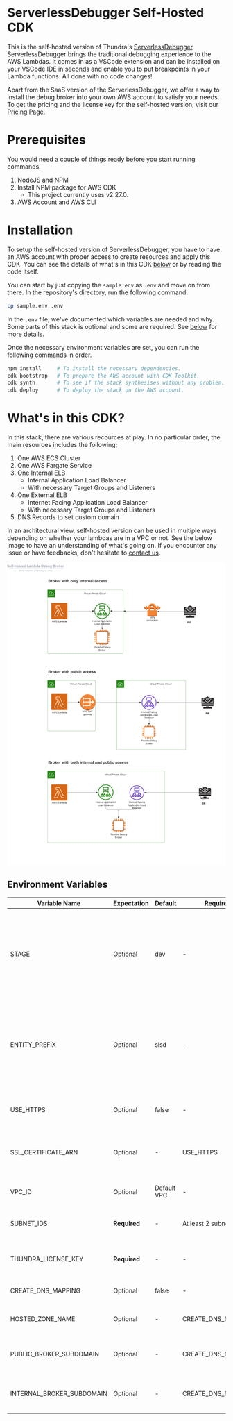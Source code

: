 # ServerlessDebugger Self-Hosted CDK

This is the self-hosted version of Thundra's [ServerlessDebugger](https://serverlessdebugger.com). ServerlessDebugger brings the traditional debugging experience to the AWS Lambdas. It comes in as a VSCode extension and can be installed on your VSCode IDE in seconds and enable you to put breakpoints in your Lambda functions. All done with no code changes!

Apart from the SaaS version of the ServerlessDebugger, we offer a way to install the debug broker into your own AWS account to satisfy your needs. To get the pricing and the license key for the self-hosted version, visit our [Pricing Page](https://www.serverlessdebugger.com/pricing).

# Prerequisites

You would need a couple of things ready before you start running commands.

1. NodeJS and NPM
2. Install NPM package for AWS CDK
    - This project currently uses v2.27.0.
3. AWS Account and AWS CLI

# Installation

To setup the self-hosted version of ServerlessDebugger, you have to have an AWS account with proper access to create resources and apply this CDK. You can see the details of what's in this CDK [below](#whats-in-this-cdk) or by reading the code itself.

You can start by just copying the `sample.env` as `.env` and move on from there. In the repository's directory, run the following command.

```bash
cp sample.env .env
```

In the `.env` file, we've documented which variables are needed and why. Some parts of this stack is optional and some are required. See [below](#environment-variables) for more details.

Once the necessary environment variables are set, you can run the following commands in order.

```bash
npm install     # To install the necessary dependencies.
cdk bootstrap   # To prepare the AWS account with CDK Toolkit.
cdk synth       # To see if the stack synthesises without any problem.
cdk deploy      # To deploy the stack on the AWS account.
```

# What's in this CDK?

In this stack, there are various recources at play. In no particular order, the main resources includes the following;

1. One AWS ECS Cluster
2. One AWS Fargate Service
3. One Internal ELB
    - Internal Application Load Balancer
    - With necessary Target Groups and Listeners
4. One External ELB
    - Internet Facing Application Load Balancer
    - With necessary Target Groups and Listeners
5. DNS Records to set custom domain

In an architectural view, self-hosted version can be used in multiple ways depending on whether your lambdas are in a VPC or not. See the below image to have an understanding of what's going on. If you encounter any issue or have feedbacks, don't hesitate to [contact us](https://serverlessdebugger.com/contact-us).

![Self-Hosted ServerlessDebugger](/self-hosted-serverless-debug-broker.png)

## Environment Variables

| Variable Name             | Expectation   | Default       | Requires              | Description   |
|---                        |---            |---            |---                    |---            |
| STAGE                     | Optional      | dev           | -                     | Sets a suffix to all the resources. Used to separate environments, such as dev, staging, prod. Beware of that some resources have a name limitation of 32 characters. Can set this to and empty string.        |
| ENTITY_PREFIX             | Optional      | slsd          | -                     | Sets a prefix to all the resources. Used to differentiate ServerlessDebugger resources from others. Beware of that some resources have a name limitation of 32 characters. Can set this to and empty string.        |
| USE_HTTPS                 | Optional      | false         | -                     | Decide if the broker endpoints should use SSL encryption. Expects `SSL_CERTIFICATE_ARN`.          |
| SSL_CERTIFICATE_ARN       | Optional      | -             | USE_HTTPS             | Requires `USE_HTTPS` to be set to true. We expect customers to create and manage their own SSL certification.            |
| VPC_ID                    | Optional      | Default VPC   | -                     | VPC to use to deploy the application. If it's not given, stack will use the default VPC.         |
| SUBNET_IDS                | **Required**  | -             | At least 2 subnet ids | Subnets to use to deploy the application. Requires at least 2 subnet ids.            |
| THUNDRA_LICENSE_KEY       | **Required**  | -             | -                     | Thundra License Key for the self-hosted ServerlessDebugger. [Contact Us](https://www.serverlessdebugger.com/contact-us) if needed.             |
| CREATE_DNS_MAPPING        | Optional      | false         | -                     | Sets a custom domain for the self-hosted broker.          |
| HOSTED_ZONE_NAME          | Optional      | -             | CREATE_DNS_MAPPING    | Hosted zone name to use. Requires `CREATE_DNS_MAPPING` to be set to true.            |
| PUBLIC_BROKER_SUBDOMAIN   | Optional      | -             | CREATE_DNS_MAPPING    | Subdomain for the internet facing ELB to use. Requires `CREATE_DNS_MAPPING` to be set to true.             |
| INTERNAL_BROKER_SUBDOMAIN | Optional      | -             | CREATE_DNS_MAPPING    | Subdomain for the internal ELB to use. Requires `CREATE_DNS_MAPPING` to be set to true.             |
